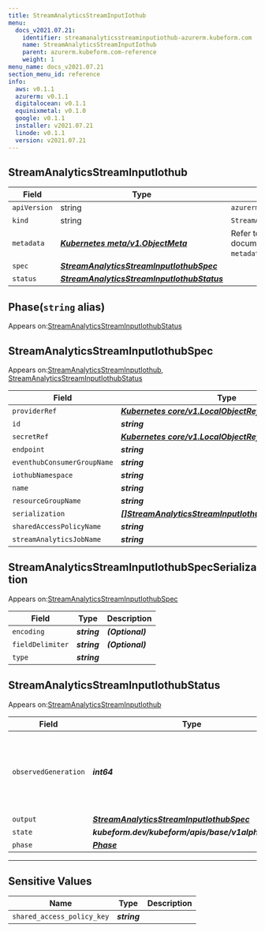 ```yaml
---
title: StreamAnalyticsStreamInputIothub
menu:
  docs_v2021.07.21:
    identifier: streamanalyticsstreaminputiothub-azurerm.kubeform.com
    name: StreamAnalyticsStreamInputIothub
    parent: azurerm.kubeform.com-reference
    weight: 1
menu_name: docs_v2021.07.21
section_menu_id: reference
info:
  aws: v0.1.1
  azurerm: v0.1.1
  digitalocean: v0.1.1
  equinixmetal: v0.1.0
  google: v0.1.1
  installer: v2021.07.21
  linode: v0.1.1
  version: v2021.07.21
---
```


## StreamAnalyticsStreamInputIothub
| Field | Type | Description |
| ------ | ----- | ----------- |
| `apiVersion` | string | `azurerm.kubeform.com/v1alpha1` |
|    `kind` | string | `StreamAnalyticsStreamInputIothub` |
| `metadata` | ***[Kubernetes meta/v1.ObjectMeta](https://v1-18.docs.kubernetes.io/docs/reference/generated/kubernetes-api/v1.18/#objectmeta-v1-meta)***|Refer to the Kubernetes API documentation for the fields of the `metadata` field.|
| `spec` | ***[StreamAnalyticsStreamInputIothubSpec](#streamanalyticsstreaminputiothubspec)***||
| `status` | ***[StreamAnalyticsStreamInputIothubStatus](#streamanalyticsstreaminputiothubstatus)***||
## Phase(`string` alias)

Appears on:[StreamAnalyticsStreamInputIothubStatus](#streamanalyticsstreaminputiothubstatus)

## StreamAnalyticsStreamInputIothubSpec

Appears on:[StreamAnalyticsStreamInputIothub](#streamanalyticsstreaminputiothub), [StreamAnalyticsStreamInputIothubStatus](#streamanalyticsstreaminputiothubstatus)

| Field | Type | Description |
| ------ | ----- | ----------- |
| `providerRef` | ***[Kubernetes core/v1.LocalObjectReference](https://v1-18.docs.kubernetes.io/docs/reference/generated/kubernetes-api/v1.18/#localobjectreference-v1-core)***||
| `id` | ***string***||
| `secretRef` | ***[Kubernetes core/v1.LocalObjectReference](https://v1-18.docs.kubernetes.io/docs/reference/generated/kubernetes-api/v1.18/#localobjectreference-v1-core)***||
| `endpoint` | ***string***||
| `eventhubConsumerGroupName` | ***string***||
| `iothubNamespace` | ***string***||
| `name` | ***string***||
| `resourceGroupName` | ***string***||
| `serialization` | ***[[]StreamAnalyticsStreamInputIothubSpecSerialization](#streamanalyticsstreaminputiothubspecserialization)***||
| `sharedAccessPolicyName` | ***string***||
| `streamAnalyticsJobName` | ***string***||
## StreamAnalyticsStreamInputIothubSpecSerialization

Appears on:[StreamAnalyticsStreamInputIothubSpec](#streamanalyticsstreaminputiothubspec)

| Field | Type | Description |
| ------ | ----- | ----------- |
| `encoding` | ***string***| ***(Optional)*** |
| `fieldDelimiter` | ***string***| ***(Optional)*** |
| `type` | ***string***||
## StreamAnalyticsStreamInputIothubStatus

Appears on:[StreamAnalyticsStreamInputIothub](#streamanalyticsstreaminputiothub)

| Field | Type | Description |
| ------ | ----- | ----------- |
| `observedGeneration` | ***int64***| ***(Optional)*** Resource generation, which is updated on mutation by the API Server.|
| `output` | ***[StreamAnalyticsStreamInputIothubSpec](#streamanalyticsstreaminputiothubspec)***| ***(Optional)*** |
| `state` | ***kubeform.dev/kubeform/apis/base/v1alpha1.State***| ***(Optional)*** |
| `phase` | ***[Phase](#phase)***| ***(Optional)*** |
---
## Sensitive Values
| Name | Type | Description |
|------|------|-------------|
| `shared_access_policy_key` | ***string*** ||
